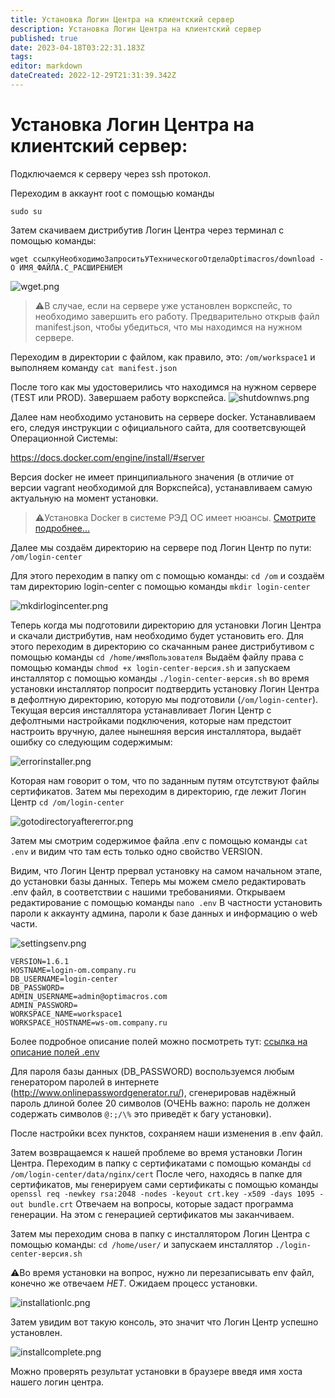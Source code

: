 ```yaml
---
title: Установка Логин Центра на клиентский сервер
description: Установка Логин Центра на клиентский сервер
published: true
date: 2023-04-18T03:22:31.183Z
tags: 
editor: markdown
dateCreated: 2022-12-29T21:31:39.342Z
---
```


# Установка Логин Центра на клиентский сервер:

Подключаемся к серверу через ssh протокол.

Переходим в аккаунт root с помощью команды 
```
sudo su
```

Затем скачиваем дистрибутив Логин Центра через терминал с помощью команды: 

`wget ссылкуНеобходимоЗапроситьУТехническогоОтделаOptimacros/download -O ИМЯ_ФАЙЛА.С_РАСШИРЕНИЕМ`

![wget.png](/login-center/wget.png)

>:warning:В случае, если на сервере уже установлен воркспейс,
то необходимо завершить его работу. Предварительно открыв файл 
manifest.json, чтобы убедиться, что мы находимся на нужном сервере. 

Переходим в директории с файлом, как правило, это:
`/om/workspace1` и выполняем команду `cat manifest.json`

После того как мы удостоверились что находимся на нужном сервере (TEST или PROD). Завершаем работу воркспейса.
![shutdownws.png](/login-center/shutdownws.png)

Далее нам необходимо установить на сервере docker.
Устанавливаем его, следуя инструкции c официального сайта,
для соответсвующей Операционной Системы:

https://docs.docker.com/engine/install/#server

Версия docker не имеет принципиального значения (в отличие от версии vagrant необходимой для Воркспейса), устанавливаем 
самую актуальную на момент установки.

>:warning:Установка Docker в системе РЭД ОС имеет нюансы.
[Смотрите подробнее... ](softInstallLc.md) 

Далее мы создаём директорию на сервере под Логин Центр по пути: `/om/login-center`

Для этого переходим в папку om с помощью команды: 
`cd /om` 
и создаём там директорию login-center с помощью команды
`mkdir login-center`

![mkdirlogincenter.png](/login-center/mkdirlogincenter.png)

Теперь когда мы подготовили директорию для установки Логин Центра и скачали дистрибутив, нам необходимо будет установить его. 
Для этого переходим в директорию со скачанным ранее дистрибутивом с помощью команды 
`
cd /home/имяПользователя
` 
Выдаём файлу права с помощью команды 
`
chmod +x login-center-версия.sh
`
 и запускаем инсталлятор с помощью команды 
`
./login-center-версия.sh
`
во время установки инсталлятор попросит подтвердить установку Логин Центра в дефолтную директорию, которую мы подготовили (`/om/login-center`).
Текущая версия инсталлятора устанавливает Логин Центр с дефолтными настройками подключения, которые нам предстоит настроить вручную, далее нынешняя версия инсталлятора, выдаёт ошибку со следующим содержимым:
 
![errorinstaller.png](/login-center/errorinstaller.png)

Которая нам говорит о том, что по заданным путям отсутствуют файлы сертификатов. Затем мы переходим в директорию, где 
лежит Логин Центр 
`
cd /om/login-center
`

![gotodirectoryaftererror.png](/login-center/gotodirectoryaftererror.png)

Затем мы смотрим содержимое файла .env с помощью команды 
`
cat .env
`
и видим что там есть только одно свойство VERSION.

Видим, что Логин Центр прервал установку на самом начальном этапе, до установки базы данных. Теперь мы можем смело редактировать .env файл, в соответствии с нашими требованиями.
Открываем редактирование с помощью команды 
`
nano .env
`
В частности установить пароли к аккаунту админа, пароли к базе 
данных и информацию о web части. 

![settingsenv.png](/login-center/settingsenv.png)

```
VERSION=1.6.1
HOSTNAME=login-om.company.ru
DB_USERNAME=login-center
DB_PASSWORD=
ADMIN_USERNAME=admin@optimacros.com
ADMIN_PASSWORD=
WORKSPACE_NAME=workspace1
WORKSPACE_HOSTNAME=ws-om.company.ru
```

Более подробное описание полей можно посмотреть тут:
[ссылка на описание полей .env](/ru/login-center/login-center/envDescription)


Для пароля базы данных (DB_PASSWORD) воспользуемся любым генератором паролей в интернете (http://www.onlinepasswordgenerator.ru/), сгенерировав надёжный пароль длиной более 
20 символов (ОЧЕНЬ важно: пароль не должен содержать символов `@:;/\%` это приведёт к багу установки). 

После настройки всех пунктов, сохраняем наши изменения в 
.env файл.

Затем возвращаемся к нашей проблеме во время установки Логин Центра. Переходим в папку с сертификатами с помощью команды
`
cd /om/login-center/data/nginx/cert
` 
После чего, находясь в папке для сертификатов, мы генерируем сами сертификаты 
с помощью команды 
`
openssl req -newkey rsa:2048 -nodes -keyout crt.key -x509 -days 1095 -out bundle.crt
`
Отвечаем на вопросы, которые задаст программа генерации. На этом с генерацией сертификатов мы заканчиваем.

Затем мы переходим снова в папку с инсталлятором Логин Центра с помощью команды: 
`
cd /home/user/
`
и запускаем инсталлятор 
`
./login-center-версия.sh
` 

:warning:Во время установки на вопрос, нужно ли перезаписывать env файл, конечно же отвечаем _НЕТ_. Ожидаем процесс установки.

![installationlc.png](/login-center/installationlc.png)

Затем увидим вот такую консоль, это значит что Логин Центр успешно установлен.

![installcomplete.png](/login-center/installcomplete.png)

Можно проверять результат установки в браузере введя имя хоста нашего логин центра.